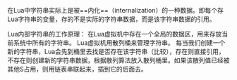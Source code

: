 在Lua中字符串实际上是被==内化==（internalization）的一种数据。即每个存Lua字符串的变量，存的不是实际的字符串数据，而是该字符串数据的引用。

Lua内部字符串的工作原理：
	在Lua虚拟机中存在一个全局的数据区，用来存放当前系统中所有的字符串。
	Lua虚拟机用散列桶来管理字符串。
	每当我们创建一个新的字符串，Lua会先到桶里去找是否存在该字符串（比较），存在则直接引用，不存在则创建新的字符串数据，根据散列算法放入散列桶里。如果该散列值已经被其他S占用，则用链表串联起来，插到它的后面去。